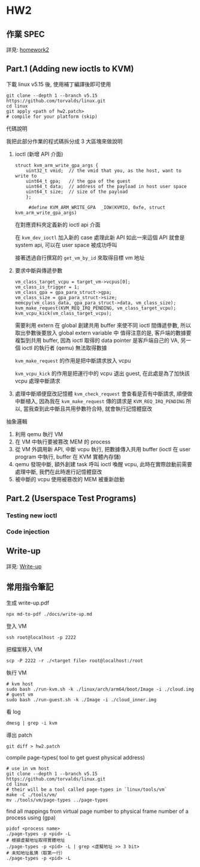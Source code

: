# HW2

## 作業 SPEC

詳見: [homework2](./docs/vmhw2.pdf)

## Part.1 (Adding new ioctls to KVM)

下載 linux v5.15 後, 使用補丁編譯後即可使用

```
git clone --depth 1 --branch v5.15 https://github.com/torvalds/linux.git
cd linux
git apply <path of hw2.patch>
# compile for your platform (skip)
```

代碼說明

我把此部分作業的程式碼拆分成 3 大區塊來做說明

1. ioctl (新增 API 介面)

   ```
   struct kvm_arm_write_gpa_args {
       uint32_t vmid;  // the vmid that you, as the host, want to write to
       uint64_t gpa;   // the gpa of the guest
       uint64_t data;  // address of the payload in host user space
       uint64_t size;  // size of the payload
       };

        #define KVM_ARM_WRITE_GPA  _IOW(KVMIO, 0xfe, struct kvm_arm_write_gpa_args)
   ```

   在對應資料夾定義新的 ioctl api 介面

   在 `kvm_dev_ioctl` 加入新的 case 處理此新 API
   如此一來這個 API 就會是 system api, 可以在 user space 被成功呼叫

   接著透過自行撰寫的 `get_vm_by_id` 來取得目標 vm 地址

2. 要求中斷與傳遞參數

   ```
   vm_class_target_vcpu = target_vm->vcpus[0];
   vm_class_is_trigger = 1;
   vm_class_gpa = gpa_para_struct->gpa;
   vm_class_size = gpa_para_struct->size;
   memcpy(vm_class_data, gpa_para_struct->data, vm_class_size);
   kvm_make_request(KVM_REQ_IRQ_PENDING, vm_class_target_vcpu);
   kvm_vcpu_kick(vm_class_target_vcpu);
   ```

   需要利用 extern 在 global 創建共用 buffer 來使不同 ioctl 間傳遞參數, 所以取出參數後要放入 global extern variable 中
   值得注意的是, 客戶端的數據要複製到共用 buffer, 因為 ioctl 取得的 data pointer 是客戶端自己的 VA, 另一個 ioctl 的執行者 (qemu) 無法取得數據

   `kvm_make_request` 的作用是把中斷請求放入 vcpu

   `kvm_vcpu_kick` 的作用是把運行中的 vcpu 退出 guest, 在此處是為了加快該 vcpu 處理中斷請求

3. 處理中斷順便竄改記憶體
   `kvm_check_request` 會查看是否有中斷請求, 順便做中斷植入, 因為我在 `kvm_make_request` 傳的請求是 `KVM_REQ_IRQ_PENDING` 所以, 當我查到此中斷且共用參數符合時, 就會執行記憶體竄改

抽象邏輯

1. 利用 qemu 執行 VM
2. 在 VM 中執行要被篡改 MEM 的 process
3. 從 VM 外調用新 API, 中斷 vcpu 執行, 把數據傳入共用 buffer (ioctl 在 user program 中執行, buffer 在 KVM 實體內存儲)
4. qemu 發現中斷, 額外創建 task 呼叫 ioctl 喚醒 vcpu, 此時在實際啟動前需要處理中斷, 我們在此時進行記憶體竄改
5. 被中斷的 vcpu 使用被篡改的 MEM 被重新啟動

## Part.2 (Userspace Test Programs)

### Testing new ioctl

### Code injection

## Write-up

詳見: [Write-up](./docs/write-up.md)

## 常用指令筆記

生成 write-up.pdf

```
npx md-to-pdf ./docs/write-up.md
```

登入 VM

```
ssh root@localhost -p 2222
```

把檔案移入 VM

```
scp -P 2222 -r ./<target file> root@localhost:/root
```

執行 VM

```
# kvm host
sudo bash ./run-kvm.sh -k ./linux/arch/arm64/boot/Image -i ./cloud.img
# guest vm
sudo bash ./run-guest.sh -k ./Image -i ./cloud_inner.img
```

看 log

```
dmesg | grep -i kvm
```

導出 patch

```
git diff > hw2.patch
```

compile page-types( tool to get guest physical address)

```
# use in vm host
git clone --depth 1 --branch v5.15 https://github.com/torvalds/linux.git
cd linux
# their will be a tool called page-types in `linux/tools/vm`
make -C ./tools/vm/
mv ./tools/vm/page-types ../page-types
```

find all mappings from virtual page number to physical frame number of a process using (gpa)

```
pidof <process name>
./page-types -p <pid> -L
# 根據虛擬地址取得實體地址
./page-types -p <pid> -L | grep <虛擬地址 >> 3 bit>
# 未知地址亂猜（取第一行）
./page-types -p <pid> -L
```
